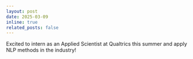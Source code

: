 ```yaml
---
layout: post
date: 2025-03-09
inline: true
related_posts: false
---
```


Excited to intern as an Applied Scientist at Qualtrics this summer and apply NLP methods in the industry!
